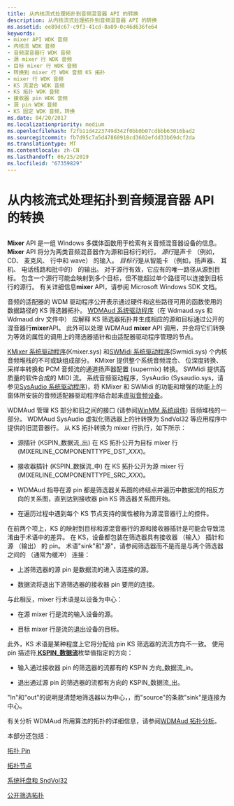 ```yaml
---
title: 从内核流式处理拓扑到音频混音器 API 的转换
description: 从内核流式处理拓扑到音频混音器 API 的转换
ms.assetid: ee89dc67-c9f3-41cd-8a09-0c46d636fe64
keywords:
- mixer API WDK 音频
- 内核流 WDK 音频
- 音频混音器行 WDK 音频
- 源 mixer 行 WDK 音频
- 目标 mixer 行 WDK 音频
- 转换到 mixer 行 WDK 音频 KS 拓扑
- mixer 行 WDK 音频
- KS 流混合 WDK 音频
- KS 拓扑 WDK 音频
- 接收器 pin WDK 音频
- 源 pin WDK 音频
- KS 固定 WDK 音频，转换
ms.date: 04/20/2017
ms.localizationpriority: medium
ms.openlocfilehash: f2fb11d4223749d342f0bb0b07cdbbb63016bad2
ms.sourcegitcommit: fb7d95c7a5d47860918cd3602efdd33b69dcf2da
ms.translationtype: MT
ms.contentlocale: zh-CN
ms.lasthandoff: 06/25/2019
ms.locfileid: "67359829"
---
```

# <a name="kernel-streaming-topology-to-audio-mixer-api-translation"></a>从内核流式处理拓扑到音频混音器 API 的转换


## <span id="kernel_streaming_topology_to_audio_mixer_api_translation"></span><span id="KERNEL_STREAMING_TOPOLOGY_TO_AUDIO_MIXER_API_TRANSLATION"></span>


**Mixer** API 是一组 Windows 多媒体函数用于检索有关音频混音器设备的信息。 **Mixer** API 将分为两类音频混音器作为源和目标行的行。 *源行*是声卡 （例如，CD、 麦克风、 行中和 wave） 的输入。 *目标行*是从智能卡 （例如，扬声器、 耳机、 电话线路和批中的） 的输出。 对于源行有效，它应有的唯一路径从源到目标。 包含一个源行可能会映射到多个目标，但不能超过单个路径可以连接到目标行的源行。 有关详细信息**mixer** API，请参阅 Microsoft Windows SDK 文档。

音频的适配器的 WDM 驱动程序公开表示通过硬件和这些路径可用的函数使用的数据路径的 KS 筛选器拓扑。 [WDMAud 系统驱动程序](user-mode-wdm-audio-components.md#wdmaud_system_driver)（在 Wdmaud.sys 和 Wdmaud.drv 文件中） 应解释 KS 筛选器拓扑并生成相应的源和目标通过公开的混音器行**mixer**API。 此外可以处理 WDMAud **mixer** API 调用，并会将它们转换为等效的属性的调用上的筛选器插针和由适配器驱动程序管理的节点。

[KMixer 系统驱动程序](kernel-mode-wdm-audio-components.md#kmixer_system_driver)(Kmixer.sys) 和[SWMidi 系统驱动程序](kernel-mode-wdm-audio-components.md#swmidi_system_driver)(Swmidi.sys) 个内核音频堆栈的不可或缺组成部分。 KMixer 提供整个系统音频混合、 位深度转换、 采样率转换和 PCM 音频流的通道扬声器配置 (supermix) 转换。 SWMidi 提供高质量的软件合成的 MIDI 流。 系统音频驱动程序，SysAudio (Sysaudio.sys，请参见[SysAudio 系统驱动程序](kernel-mode-wdm-audio-components.md#sysaudio_system_driver))，将 KMixer 和 SWMidi 的功能和增强的功能上的窗体所安装的音频适配器驱动程序结合起来[虚拟音频设备](virtual-audio-devices.md)。

WDMAud 管理 KS 部分和旧之间的接口 (请参阅[WinMM 系统组件](user-mode-wdm-audio-components.md#winmm_system_component)) 音频堆栈的一部分。 WDMAud SysAudio 虚拟化筛选器上的针转换为 SndVol32 等应用程序中提供的旧混音器行。 从 KS 拓扑转换为 mixer 行执行，如下所示：

-   源插针 (KSPIN\_数据流\_出) 在 KS 拓扑公开为目标 mixer 行 (MIXERLINE\_COMPONENTTYPE\_DST\_*XXX*)。

-   接收器插针 (KSPIN\_数据流\_中) 在 KS 拓扑公开为源 mixer 行 (MIXERLINE\_COMPONENTTYPE\_SRC\_*XXX*)。

-   WDMAud 指导在源 pin 都是筛选器关系图的终结点并遍历中数据流的相反方向的关系图，直到达到接收器 pin KS 筛选器关系图开始。

-   在遍历过程中遇到每个 KS 节点支持的属性被称为源混音器行上的控件。

在前两个项上，KS 的映射到目标和源混音器行的源和接收器插针是可能会导致混淆由于术语中的差异。 在 KS，设备都包装在筛选器具有接收器 （输入） 插针和源 （输出） 的 pin。 术语"sink"和"源"，请参阅筛选器而不是而是与两个筛选器之间的 （通常为缓冲） 连接：

-   上游筛选器的源 pin 是数据流的进入该连接的源。

-   数据流将退出下游筛选器的接收器 pin 要用的连接。

与此相反，mixer 行术语是以设备为中心：

-   在源 mixer 行是流的输入设备的源。

-   目标 mixer 行是流的退出设备的目标。

此外，KS 术语是某种程度上它将分配给 pin KS 筛选器的流流方向不一致。 使用 pin 描述符[ **KSPIN\_数据流**](https://docs.microsoft.com/windows-hardware/drivers/ddi/content/ks/ne-ks-kspin_dataflow)枚举值指定的方向：

-   输入通过接收器 pin 的筛选器的流都有的 KSPIN 方向\_数据流\_in。

-   退出通过源 pin 的筛选器的流都有方向的 KSPIN\_数据流\_出。

"In"和"out"的说明是清楚地筛选器以为中心，，而"source"的条款"sink"是连接为中心。

有关分析 WDMAud 所用算法的拓扑的详细信息，请参阅[WDMAud 拓扑分析](wdmaud-topology-parsing.md)。

本部分还包括：

[拓扑 Pin](topology-pins.md)

[拓扑节点](topology-nodes.md)

[系统托盘和 SndVol32](systray-and-sndvol32.md)

[公开筛选拓扑](exposing-filter-topology.md)

 

 




